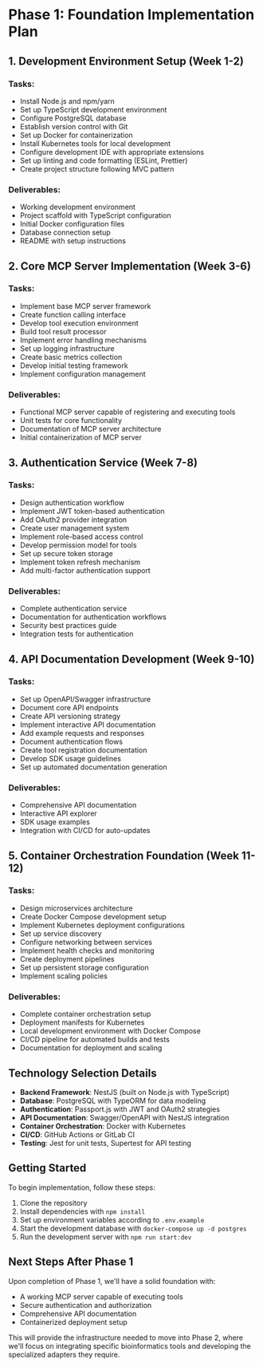 # Phase 1: Foundation Implementation Plan

## 1. Development Environment Setup (Week 1-2)

### Tasks:
- Install Node.js and npm/yarn
- Set up TypeScript development environment
- Configure PostgreSQL database
- Establish version control with Git
- Set up Docker for containerization
- Install Kubernetes tools for local development
- Configure development IDE with appropriate extensions
- Set up linting and code formatting (ESLint, Prettier)
- Create project structure following MVC pattern

### Deliverables:
- Working development environment
- Project scaffold with TypeScript configuration
- Initial Docker configuration files
- Database connection setup
- README with setup instructions

## 2. Core MCP Server Implementation (Week 3-6)

### Tasks:
- Implement base MCP server framework
- Create function calling interface
- Develop tool execution environment
- Build tool result processor
- Implement error handling mechanisms
- Set up logging infrastructure
- Create basic metrics collection
- Develop initial testing framework
- Implement configuration management

### Deliverables:
- Functional MCP server capable of registering and executing tools
- Unit tests for core functionality
- Documentation of MCP server architecture
- Initial containerization of MCP server

## 3. Authentication Service (Week 7-8)

### Tasks:
- Design authentication workflow
- Implement JWT token-based authentication
- Add OAuth2 provider integration
- Create user management system
- Implement role-based access control
- Develop permission model for tools
- Set up secure token storage
- Implement token refresh mechanism
- Add multi-factor authentication support

### Deliverables:
- Complete authentication service
- Documentation for authentication workflows
- Security best practices guide
- Integration tests for authentication

## 4. API Documentation Development (Week 9-10)

### Tasks:
- Set up OpenAPI/Swagger infrastructure
- Document core API endpoints
- Create API versioning strategy
- Implement interactive API documentation
- Add example requests and responses
- Document authentication flows
- Create tool registration documentation
- Develop SDK usage guidelines
- Set up automated documentation generation

### Deliverables:
- Comprehensive API documentation
- Interactive API explorer
- SDK usage examples
- Integration with CI/CD for auto-updates

## 5. Container Orchestration Foundation (Week 11-12)

### Tasks:
- Design microservices architecture
- Create Docker Compose development setup
- Implement Kubernetes deployment configurations
- Set up service discovery
- Configure networking between services
- Implement health checks and monitoring
- Create deployment pipelines
- Set up persistent storage configuration
- Implement scaling policies

### Deliverables:
- Complete container orchestration setup
- Deployment manifests for Kubernetes
- Local development environment with Docker Compose
- CI/CD pipeline for automated builds and tests
- Documentation for deployment and scaling

## Technology Selection Details

- **Backend Framework**: NestJS (built on Node.js with TypeScript)
- **Database**: PostgreSQL with TypeORM for data modeling
- **Authentication**: Passport.js with JWT and OAuth2 strategies
- **API Documentation**: Swagger/OpenAPI with NestJS integration
- **Container Orchestration**: Docker with Kubernetes
- **CI/CD**: GitHub Actions or GitLab CI
- **Testing**: Jest for unit tests, Supertest for API testing

## Getting Started

To begin implementation, follow these steps:

1. Clone the repository
2. Install dependencies with `npm install`
3. Set up environment variables according to `.env.example`
4. Start the development database with `docker-compose up -d postgres`
5. Run the development server with `npm run start:dev`

## Next Steps After Phase 1

Upon completion of Phase 1, we'll have a solid foundation with:
- A working MCP server capable of executing tools
- Secure authentication and authorization
- Comprehensive API documentation
- Containerized deployment setup

This will provide the infrastructure needed to move into Phase 2, where we'll focus on integrating specific bioinformatics tools and developing the specialized adapters they require. 